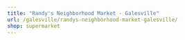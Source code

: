 ```yaml
---
title: "Randy's Neighborhood Market - Galesville"
url: /galesville/randys-neighborhood-market-galesville/
shop: supermarket
---
```

